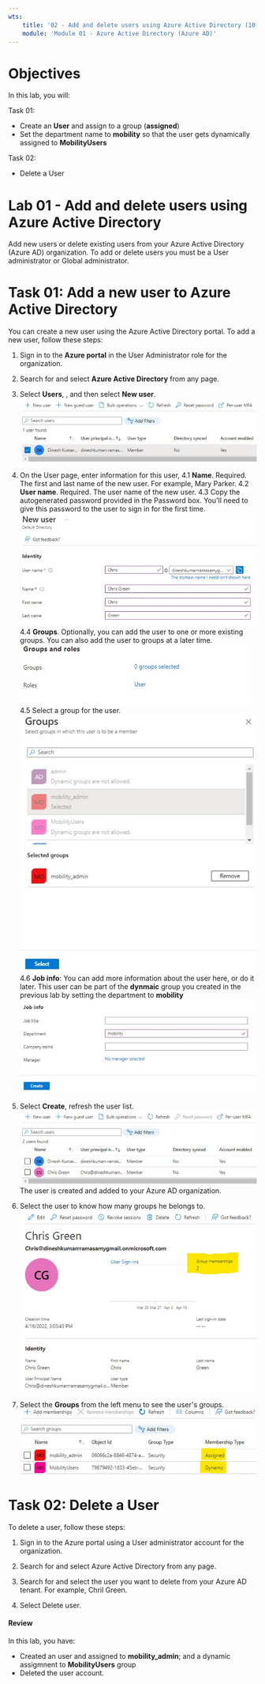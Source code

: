 ```yaml
---
wts:
    title: '02 - Add and delete users using Azure Active Directory (10 min)'   
    module: 'Module 01 - Azure Active Directory (Azure AD)'
---
```


# Objectives

In this lab, you will:

Task 01:
- Create an **User** and assign to a group (**assigned**)
- Set the department name to **mobility** so that the user gets dynamically assigned to **MobilityUsers**

Task 02:
- Delete a User

# Lab 01 - Add and delete users using Azure Active Directory
Add new users or delete existing users from your Azure Active Directory (Azure AD) organization. To add or delete users you must be a User administrator or Global administrator.

# Task 01: Add a new user to Azure Active Directory
You can create a new user using the Azure Active Directory portal.
To add a new user, follow these steps:
1. Sign in to the **Azure portal** in the User Administrator role for the organization.

2. Search for and select **Azure Active Directory** from any page.

3. Select **Users**, , and then select **New user**.
   ![User Home](images/07_users_home.jpg)

4. On the User page, enter information for this user,
4.1 **Name**. Required. The first and last name of the new user. For example, Mary Parker.
4.2 **User name**. Required. The user name of the new user. 
4.3 Copy the autogenerated password provided in the Password box. You'll need to give this password to the user to sign in for the first time.
   ![Create User](images/08_user_identity.jpg)
4.4 **Groups**. Optionally, you can add the user to one or more existing groups. You can also add the user to groups at a later time.![Add to Group](images/10_groups_and_roles.jpg) 
4.5 Select a group for the user. ![Add to grou](images/11_assign_group.jpg)
4.6 **Job info**: You can add more information about the user here, or do it later. This user can be part of the **dynmaic** group you created in the previous lab by setting the department to **mobility** ![job info](images/12_job_info.jpg)

5. Select **Create**, refresh the user list.
   ![Created user](images/13_User_created.jpg)
   The user is created and added to your Azure AD organization.
6. Select the user to know how many groups he belongs to.
![User details](images/14_user_details.jpg)
7. Select the **Groups** from the left menu to see the user's groups.
   ![User groups](images/15_user_groups.jpg)

# Task 02: Delete a User
To delete a user, follow these steps:

1. Sign in to the Azure portal using a User administrator account for the organization.

2. Search for and select Azure Active Directory from any page.

3. Search for and select the user you want to delete from your Azure AD tenant. For example, Chril Green.

4. Select Delete user.

#### Review

In this lab, you have:

- Created an user and assigned to **mobility_admin**; and a dynamic assigmnent to **MobilityUsers** group
- Deleted the user account.
